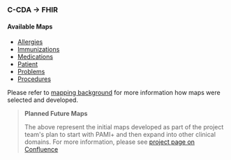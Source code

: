 ### C-CDA → FHIR

#### Available Maps
- [Allergies](CF-allergies.html)
- [Immunizations](CF-immunizations.html)
- [Medications](CF-medications.html)
- [Patient](CF-patient.html)
- [Problems](CF-problems.html)
- [Procedures](CF-procedures.html)

Please refer to [mapping background](mappingBackground.html) for more information how maps were selected and developed.

<div xmlns="http://www.w3.org/1999/xhtml" xmlns:xsi="http://www.w3.org/2001/XMLSchema-instance">
	<blockquote class="stu-note">
		<b>Planned Future Maps</b>
		<p>The above represent the initial maps developed as part of the project team's plan to start with PAMI+ and then expand into other clinical domains. For more information, please see <a href="https://confluence.hl7.org/display/CGP/C-CDA+to+and+from+US+Core+Mapping">project page on Confluence</a> </p>
	</blockquote>
</div>



